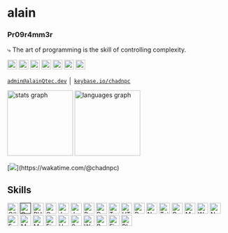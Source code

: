 # alain

### Pr09r4mm3r

⤷ The art of programming is the skill of controlling complexity.

 <a aligh="left" href="https://alainQtec.dev" target="_blank" rel="noreferrer noopener"><img src="https://raw.githubusercontent.com/0xShapeShifter/readme-md/master/public/images/socials/globe.svg" alt="Website" width="22" height="22" /></a> <a aligh="left" href="mailto:chadnpc@outlook.com" target="_blank" rel="noreferrer noopener"><img src="https://raw.githubusercontent.com/0xShapeShifter/readme-md/master/public/images/socials/at.svg" alt="Email" width="22" height="22" /></a> <a aligh="left" href="https://x.com/chadnpcdev" target="_blank" rel="noreferrer noopener"><img src="https://raw.githubusercontent.com/0xShapeShifter/readme-md/master/public/images/socials/twitter.svg" alt="Twitter" width="22" height="22" /></a> <a aligh="left" href="https://www.linkedin.com/in/chadnpc" target="_blank" rel="noreferrer noopener"><img src="https://raw.githubusercontent.com/0xShapeShifter/readme-md/master/public/images/socials/linkedin.svg" alt="LinkedIn" width="22" height="22" /></a> <a aligh="left" href="https://www.twitch.tv/chadnpc" target="_blank" rel="noreferrer noopener"><img src="https://raw.githubusercontent.com/0xShapeShifter/readme-md/master/public/images/socials/twitch.svg" alt="Twitch" width="22" height="22" /></a> <a aligh="left" href="https://www.youtube.com/@CmdRun" target="_blank" rel="noreferrer noopener"><img src="https://raw.githubusercontent.com/0xShapeShifter/readme-md/master/public/images/socials/youtube.svg" alt="YouTube" width="22" height="22" /></a> <a aligh="left" href="http://instagram.com/alainQtec" target="_blank" rel="noreferrer noopener"><img src="https://raw.githubusercontent.com/0xShapeShifter/readme-md/master/public/images/socials/instagram.svg" alt="Instagram" width="22" height="22" /></a>
<p align="left">
<a href="mailto:chadnpc@outlook.com"><code>admin@alainQtec.dev</code></a> │ <a href="https://keybase.io/chadnpc/pgp_keys.asc"><code>keybase.io/chadnpc</code></a>
</p>

<div align="left">
  <img src="https://github-readme-stats.vercel.app/api?username=chadnpc&hide_title=true&hide_rank=false&show_icons=true&include_all_commits=false&count_private=true&disable_animations=false&theme=dracula&locale=en&hide_border=false&order=1" height="150" alt="stats graph"  />
  <img src="https://github-readme-stats.vercel.app/api/top-langs?username=chadnpc&locale=en&hide_title=true&size_weight=0.2&count_weight=0.8&layout=compact&card_width=520&langs_count=12&theme=dracula&hide_border=false&order=2" height="150" alt="languages graph"  />
</div>

[![](https://visitcount.itsvg.in/api?id=chadnpc&label=(%20%E2%89%96.%E2%89%96)&icon=1&pretty=true)](https://wakatime.com/@chadnpc)

## Skills

<a href="https://learn.microsoft.com/en-us/dotnet/csharp/" target="_blank" rel="noreferrer noopener"><img src="https://raw.githubusercontent.com/0xShapeShifter/readme-md/master/public/images/skills/core/csharp.svg" alt="C#" width="25" height="25" /></a> <a href="" target="_blank" rel="noreferrer noopener"><img src="https://raw.githubusercontent.com/0xShapeShifter/readme-md/master/public/images/skills/core/go.svg" alt="Go" width="25" height="25" /></a> <a href="https://www.php.net" target="_blank" rel="noreferrer noopener"><img src="https://raw.githubusercontent.com/0xShapeShifter/readme-md/master/public/images/skills/core/php.svg" alt="PHP" width="25" height="25" /></a>
<a href="https://qwik.builder.io" target="_blank" rel="noreferrer noopener"><img src="https://raw.githubusercontent.com/0xShapeShifter/readme-md/master/public/images/skills/frontend/qwik.svg" alt="Qwik" width="25" height="25" /></a> <a href="https://www.java.com" target="_blank" rel="noreferrer noopener"><img src="https://raw.githubusercontent.com/0xShapeShifter/readme-md/master/public/images/skills/core/java.svg" alt="Java" width="25" height="25" /></a> <a href="https://www.javascript.com" target="_blank" rel="noreferrer noopener"><img src="https://raw.githubusercontent.com/0xShapeShifter/readme-md/master/public/images/skills/core/javascript.svg" alt="JavaScript" width="25" height="25" /></a> <a href="https://www.python.org" target="_blank" rel="noreferrer noopener"><img src="https://raw.githubusercontent.com/0xShapeShifter/readme-md/master/public/images/skills/core/python.svg" alt="Python" width="25" height="25" /></a> <a href="https://www.rust-lang.org" target="_blank" rel="noreferrer noopener"><img src="https://raw.githubusercontent.com/0xShapeShifter/readme-md/master/public/images/skills/core/rust.svg" alt="Rust" width="25" height="25" /></a> <a href="https://www.typescriptlang.org" target="_blank" rel="noreferrer noopener"><img src="https://raw.githubusercontent.com/0xShapeShifter/readme-md/master/public/images/skills/core/typescript.svg" alt="Typescript" width="25" height="25" /></a>  <a href="https://html.com/html5/" target="_blank" rel="noreferrer noopener"><img src="https://raw.githubusercontent.com/0xShapeShifter/readme-md/master/public/images/skills/frontend/html5.svg" alt="HTML5" width="25" height="25" /></a> <a href="https://reactjs.org" target="_blank" rel="noreferrer noopener"><img src="https://raw.githubusercontent.com/0xShapeShifter/readme-md/master/public/images/skills/frontend/react.svg" alt="React" width="25" height="25" /></a> <a href="https://nextjs.org" target="_blank" rel="noreferrer noopener"><img src="https://raw.githubusercontent.com/0xShapeShifter/readme-md/master/public/images/skills/frontend/nextjs.svg" alt="NextJS" width="25" height="25" /></a> <a href="http://tailwindcss.com" target="_blank" rel="noreferrer noopener"><img src="https://raw.githubusercontent.com/0xShapeShifter/readme-md/master/public/images/skills/frontend/tailwind.svg" alt="Tailwind" width="25" height="25" /></a> <a href="https://getbootstrap.com" target="_blank" rel="noreferrer noopener"><img src="https://raw.githubusercontent.com/0xShapeShifter/readme-md/master/public/images/skills/frontend/bootstrap.svg" alt="Bootstrap" width="25" height="25" /></a> <a href="https://mui.com/material-ui/" target="_blank" rel="noreferrer noopener"><img src="https://raw.githubusercontent.com/0xShapeShifter/readme-md/master/public/images/skills/frontend/mui.svg" alt="Material UI" width="25" height="25" /></a> <a href="https://webpack.js.org" target="_blank" rel="noreferrer noopener"><img src="https://raw.githubusercontent.com/0xShapeShifter/readme-md/master/public/images/skills/frontend/webpack.svg" alt="Webpack" width="25" height="25" /></a>  <a href="https://nodejs.org" target="_blank" rel="noreferrer noopener"><img src="https://raw.githubusercontent.com/0xShapeShifter/readme-md/master/public/images/skills/backend/nodejs.svg" alt="NodeJS" width="25" height="25" /></a> <a href="http://expressjs.com" target="_blank" rel="noreferrer noopener"><img src="https://raw.githubusercontent.com/0xShapeShifter/readme-md/master/public/images/skills/backend/express.svg" alt="Express" width="25" height="25" /></a> <a href="https://www.mongodb.com" target="_blank" rel="noreferrer noopener"><img src="https://raw.githubusercontent.com/0xShapeShifter/readme-md/master/public/images/skills/backend/mongodb.svg" alt="Mongo DB" width="25" height="25" /></a> <a href="https://www.mysql.com" target="_blank" rel="noreferrer noopener"><img src="https://raw.githubusercontent.com/0xShapeShifter/readme-md/master/public/images/skills/backend/mysql.svg" alt="MySQL" width="25" height="25" /></a> <a href="https://firebase.google.com" target="_blank" rel="noreferrer noopener"><img src="https://raw.githubusercontent.com/0xShapeShifter/readme-md/master/public/images/skills/backend/firebase.svg" alt="Firebase" width="25" height="25" /></a> <a href="https://www.heroku.com" target="_blank" rel="noreferrer noopener"><img src="https://raw.githubusercontent.com/0xShapeShifter/readme-md/master/public/images/skills/backend/heroku.svg" alt="Heroku" width="25" height="25" /></a> <a href="http://sanity.io" target="_blank" rel="noreferrer noopener"><img src="https://raw.githubusercontent.com/0xShapeShifter/readme-md/master/public/images/skills/backend/sanity.svg" alt="Sanity" width="25" height="25" /></a>   <a href="https://webflow.com/" target="_blank" rel="noreferrer noopener"><img src="https://raw.githubusercontent.com/0xShapeShifter/readme-md/master/public/images/skills/nocode/webflow.svg" alt="Webflow" width="25" height="25" /></a> <a href="https://bubble.io" target="_blank" rel="noreferrer noopener"><img src="https://raw.githubusercontent.com/0xShapeShifter/readme-md/master/public/images/skills/nocode/bubble.svg" alt="Bubble" width="25" height="25" /></a>  <a href="http://figma.com" target="_blank" rel="noreferrer noopener"><img src="https://raw.githubusercontent.com/0xShapeShifter/readme-md/master/public/images/skills/software/figma.svg" alt="Figma" width="25" height="25" /></a> <a href="https://www.adobe.com/products/photoshop.html" target="_blank" rel="noreferrer noopener"><img src="https://raw.githubusercontent.com/0xShapeShifter/readme-md/master/public/images/skills/software/photoshop.svg" alt="Photoshop" width="25" height="25" /></a>

<!--
<https://u8views.com/>
<https://github.com/kittinan/spotify-github-profile>
<https://github.com/gautamkrishnar/blog-post-workflow>
<https://github.com/yogeshwaran01/github-stats-terminal-style>
<https://github.com/DenverCoder1/github-readme-youtube-cards>
<https://github.com/Anmol-Baranwal/Cool-GIFs-For-GitHub>
--!>
